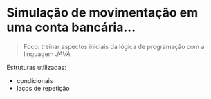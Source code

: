 # Simulação de movimentação em uma conta bancária...

> Foco: treinar aspectos iniciais da lógica de programação com a linguagem *JAVA*

Estruturas utilizadas:
* condicionais
* laços de repetição
